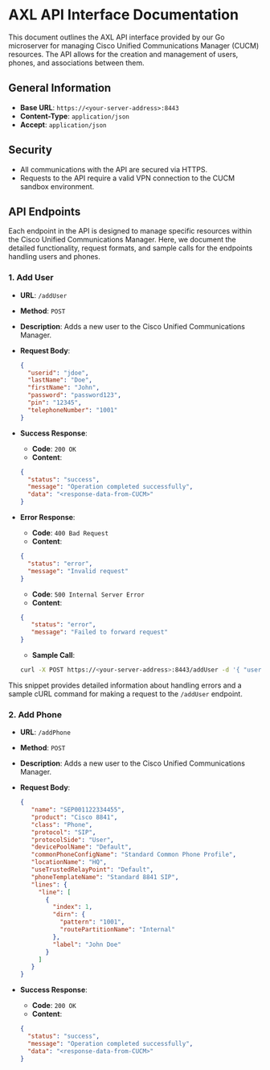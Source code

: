 # AXL API Interface Documentation

This document outlines the AXL API interface provided by our Go microserver for managing Cisco Unified Communications Manager (CUCM) resources. The API allows for the creation and management of users, phones, and associations between them.

## General Information

- **Base URL**: `https://<your-server-address>:8443`
- **Content-Type**: `application/json`
- **Accept**: `application/json`

## Security

- All communications with the API are secured via HTTPS.
- Requests to the API require a valid VPN connection to the CUCM sandbox environment.

## API Endpoints

Each endpoint in the API is designed to manage specific resources within the Cisco Unified Communications Manager. Here, we document the detailed functionality, request formats, and sample calls for the endpoints handling users and phones.

### 1. Add User

- **URL**: `/addUser`
- **Method**: `POST`
- **Description**: Adds a new user to the Cisco Unified Communications Manager.
- **Request Body**:

  ```json
  {
    "userid": "jdoe",
    "lastName": "Doe",
    "firstName": "John",
    "password": "password123",
    "pin": "12345",
    "telephoneNumber": "1001"
  }
  ```

- **Success Response**:

  - **Code**: `200 OK`
  - **Content**:

  ```json
  {
    "status": "success",
    "message": "Operation completed successfully",
    "data": "<response-data-from-CUCM>"
  }
  ```

- **Error Response**:

  - **Code**: `400 Bad Request`
  - **Content**:

  ```json
  {
    "status": "error",
    "message": "Invalid request"
  }
  ```
  - **Code**: `500 Internal Server Error`
  - **Content**:

  ```json
  {
     "status": "error",
     "message": "Failed to forward request"
  }
  ```

  - **Sample Call**:

  ```bash
  curl -X POST https://<your-server-address>:8443/addUser -d '{ "userid": "jdoe", "lastName": "Doe", "firstName": "John", "password": "password123", "pin": "12345", "telephoneNumber": "1001" }' -H "Content-Type: application/json"
  ```


This snippet provides detailed information about handling errors and a sample cURL command for making a request to the `/addUser` endpoint.

### 2. Add Phone

- **URL**: `/addPhone`
- **Method**: `POST`
- **Description**: Adds a new user to the Cisco Unified Communications Manager.
- **Request Body**:
    ```json
    {
       "name": "SEP001122334455",
       "product": "Cisco 8841",
       "class": "Phone",
       "protocol": "SIP",
       "protocolSide": "User",
       "devicePoolName": "Default",
       "commonPhoneConfigName": "Standard Common Phone Profile",
       "locationName": "HQ",
       "useTrustedRelayPoint": "Default",
       "phoneTemplateName": "Standard 8841 SIP",
       "lines": {
         "line": [
           {
             "index": 1,
             "dirn": {
               "pattern": "1001",
               "routePartitionName": "Internal"
             },
             "label": "John Doe"
           }
         ]
       }
    }
    ```
- **Success Response**:

  - **Code**: `200 OK`
  - **Content**:

  ```json
  {
    "status": "success",
    "message": "Operation completed successfully",
    "data": "<response-data-from-CUCM>"
  }
  ```

